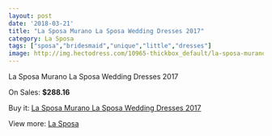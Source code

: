 ```yaml
---
layout: post
date: '2018-03-21'
title: "La Sposa Murano La Sposa Wedding Dresses 2017"
category: La Sposa
tags: ["sposa","bridesmaid","unique","little","dresses"]
image: http://img.hectodress.com/10965-thickbox_default/la-sposa-murano-la-sposa-wedding-dresses-2013.jpg
---
```

La Sposa Murano La Sposa Wedding Dresses 2017

On Sales: **$288.16**
<a href="https://www.hectodress.com/la-sposa/5390-la-sposa-murano-la-sposa-wedding-dresses-2013.html"><amp-img layout="responsive" width="600" height="600" src="//img.hectodress.com/10965-thickbox_default/la-sposa-murano-la-sposa-wedding-dresses-2013.jpg" alt="La Sposa Murano La Sposa Wedding Dresses 2017 0" /></a>
<a href="https://www.hectodress.com/la-sposa/5390-la-sposa-murano-la-sposa-wedding-dresses-2013.html"><amp-img layout="responsive" width="600" height="600" src="//img.hectodress.com/10967-thickbox_default/la-sposa-murano-la-sposa-wedding-dresses-2013.jpg" alt="La Sposa Murano La Sposa Wedding Dresses 2017 1" /></a>
<a href="https://www.hectodress.com/la-sposa/5390-la-sposa-murano-la-sposa-wedding-dresses-2013.html"><amp-img layout="responsive" width="600" height="600" src="//img.hectodress.com/10966-thickbox_default/la-sposa-murano-la-sposa-wedding-dresses-2013.jpg" alt="La Sposa Murano La Sposa Wedding Dresses 2017 2" /></a>

Buy it: [La Sposa Murano La Sposa Wedding Dresses 2017](https://www.hectodress.com/la-sposa/5390-la-sposa-murano-la-sposa-wedding-dresses-2013.html "La Sposa Murano La Sposa Wedding Dresses 2017")

View more: [La Sposa](https://www.hectodress.com/90-la-sposa "La Sposa")